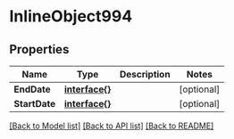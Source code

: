 # InlineObject994

## Properties

Name | Type | Description | Notes
------------ | ------------- | ------------- | -------------
**EndDate** | [**interface{}**](.md) |  | [optional] 
**StartDate** | [**interface{}**](.md) |  | [optional] 

[[Back to Model list]](../README.md#documentation-for-models) [[Back to API list]](../README.md#documentation-for-api-endpoints) [[Back to README]](../README.md)


